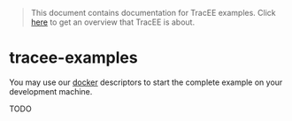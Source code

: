 > This document contains documentation for TracEE examples. Click [here](/README.md) to get an overview that TracEE is about.

# tracee-examples

You may use our [docker](docker/) descriptors to start the complete example on your development machine.

TODO